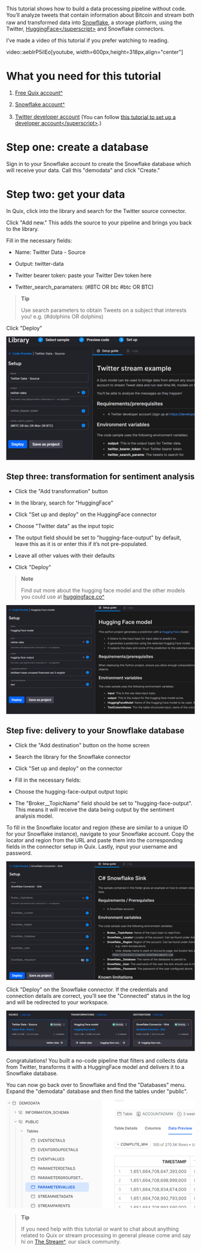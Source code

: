 This tutorial shows how to build a data processing pipeline without
code. You’ll analyze tweets that contain information about Bitcoin and
stream both raw and transformed data into
[Snowflake<sup></sup>](https://www.snowflake.com/), a storage platform,
using the Twitter,
[HuggingFace\</superscript\>](https://huggingface.co/) and Snowflake
connectors.

I’ve made a video of this tutorial if you prefer watching to reading.

video::aebIrP5iIEo\[youtube, width=600px,height=318px,align="center"\]

# What you need for this tutorial

1.  [Free Quix
    account^](https://portal.platform.quix.ai/self-sign-up?xlink=home&_ga=2.191326762.1842305134.1652702101-2083003567.1643907213)

2.  [Snowflake
    account^](https://signup.snowflake.com/?utm_cta=trial-en-www-homepage-top-right-nav-ss-evg)

3.  [Twitter developer
    account<sup></sup>](https://developer.twitter.com/en/portal/petition/essential/basic-info)
    (You can follow [this tutorial to set up a developer
    account\</superscript\>](https://developer.twitter.com/en/support/twitter-api/developer-account).)

# Step one: create a database

Sign in to your Snowflake account to create the Snowflake database which
will receive your data. Call this "demodata" and click "Create."

# Step two: get your data

In Quix, click into the library and search for the Twitter source
connector.

Click "Add new." This adds the source to your pipeline and brings you
back to the library.

Fill in the necessary fields:

  - Name: Twitter Data - Source

  - Output: twitter-data

  - Twitter bearer token: paste your Twitter Dev token here

  - Twitter\_search\_paramaters: (\#BTC OR btc \#btc OR BTC)

> **Tip**
> 
> Use search parameters to obtain Tweets on a subject that interests
> you\! e.g. (\#dolphins OR dolphins)

Click "Deploy"

![image](../images/tutorials/nocode-sentiment/image1.png)

## Step three: transformation for sentiment analysis

  - Click the "Add transformation" button

  - In the library, search for "HuggingFace"

  - Click "Set up and deploy" on the HuggingFace connector

  - Choose "Twitter data" as the input topic

  - The output field should be set to "hugging-face-output" by default,
    leave this as it is or enter this if it’s not pre-populated.

  - Leave all other values with their defaults

  - Click "Deploy"

> **Note**
> 
> Find out more about the hugging face model and the other models you
> could use at
> [huggingface.co^](https://huggingface.co/distilbert-base-uncased-finetuned-sst-2-english)

![image](../images/tutorials/nocode-sentiment/image4.png)

## Step five: delivery to your Snowflake database

  - Click the "Add destination" button on the home screen

  - Search the library for the Snowflake connector

  - Click "Set up and deploy" on the connector

  - Fill in the necessary fields:

  - Choose the hugging-face-output output topic

  - The "Broker\_\_TopicName" field should be set to
    "hugging-face-output". This means it will receive the data being
    output by the sentiment analysis model.

To fill in the Snowflake locator and region (these are similar to a
unique ID for your Snowflake instance), navigate to your Snowflake
account. Copy the locator and region from the URL and paste them into
the corresponding fields in the connector setup in Quix. Lastly, input
your username and password.

![image](../images/tutorials/nocode-sentiment/image2.png)

Click "Deploy" on the Snowflake connector. If the credentials and
connection details are correct, you’ll see the "Connected" status in the
log and will be redirected to your workspace.

![image](../images/tutorials/nocode-sentiment/image3.png)

Congratulations\! You built a no-code pipeline that filters and collects
data from Twitter, transforms it with a HuggingFace model and delivers
it to a Snowflake database.

You can now go back over to Snowflake and find the "Databases" menu.
Expand the "demodata" database and then find the tables under "public".

![image](../images/tutorials/nocode-sentiment/snowflake.png)

> **Tip**
> 
> If you need help with this tutorial or want to chat about anything
> related to Quix or stream processing in general please come and say hi
> on [The Stream^](https://quix.ai/slack-invite), our slack community.
